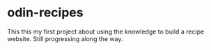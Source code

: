 # odin-recipes
This this my first project about using the knowledge to build a recipe website.
Still progressing along the way.
